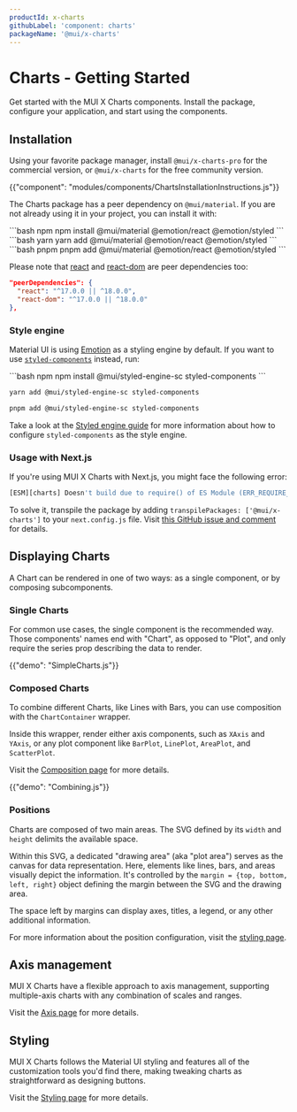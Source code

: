 ```yaml
---
productId: x-charts
githubLabel: 'component: charts'
packageName: '@mui/x-charts'
---
```


# Charts - Getting Started

<p class="description">Get started with the MUI X Charts components. Install the package, configure your application, and start using the components.</p>

## Installation

Using your favorite package manager, install `@mui/x-charts-pro` for the commercial version, or `@mui/x-charts` for the free community version.

<!-- #default-branch-switch -->

{{"component": "modules/components/ChartsInstallationInstructions.js"}}

The Charts package has a peer dependency on `@mui/material`.
If you are not already using it in your project, you can install it with:

<codeblock storageKey="package-manager">
```bash npm
npm install @mui/material @emotion/react @emotion/styled
```
```bash yarn
yarn add @mui/material @emotion/react @emotion/styled
```
```bash pnpm
pnpm add @mui/material @emotion/react @emotion/styled
```
</codeblock>

<!-- #react-peer-version -->

Please note that [react](https://www.npmjs.com/package/react) and [react-dom](https://www.npmjs.com/package/react-dom) are peer dependencies too:

```json
"peerDependencies": {
  "react": "^17.0.0 || ^18.0.0",
  "react-dom": "^17.0.0 || ^18.0.0"
},
```

### Style engine

Material UI is using [Emotion](https://emotion.sh/docs/introduction) as a styling engine by default. If you want to use [`styled-components`](https://styled-components.com/) instead, run:

<codeblock storageKey="package-manager">
```bash npm
npm install @mui/styled-engine-sc styled-components
```

```bash yarn
yarn add @mui/styled-engine-sc styled-components
```

```bash pnpm
pnpm add @mui/styled-engine-sc styled-components
```

</codeblock>

Take a look at the [Styled engine guide](/material-ui/integrations/styled-components/) for more information about how to configure `styled-components` as the style engine.

### Usage with Next.js

If you're using MUI X Charts with Next.js, you might face the following error:

```bash
[ESM][charts] Doesn't build due to require() of ES Module (ERR_REQUIRE_ESM)
```

To solve it, transpile the package by adding `transpilePackages: ['@mui/x-charts']` to your `next.config.js` file.
Visit [this GitHub issue and comment](https://github.com/mui/mui-x/issues/9826#issuecomment-1658333978) for details.

## Displaying Charts

A Chart can be rendered in one of two ways: as a single component, or by composing subcomponents.

### Single Charts

For common use cases, the single component is the recommended way.
Those components' names end with "Chart", as opposed to "Plot", and only require the series prop describing the data to render.

{{"demo": "SimpleCharts.js"}}

### Composed Charts

To combine different Charts, like Lines with Bars, you can use composition with the `ChartContainer` wrapper.

Inside this wrapper, render either axis components, such as `XAxis` and `YAxis`, or any plot component like `BarPlot`, `LinePlot`, `AreaPlot`, and `ScatterPlot`.

Visit the [Composition page](/x/react-charts/composition/) for more details.

{{"demo": "Combining.js"}}

### Positions

Charts are composed of two main areas.
The SVG defined by its `width` and `height` delimits the available space.

Within this SVG, a dedicated "drawing area" (aka "plot area") serves as the canvas for data representation.
Here, elements like lines, bars, and areas visually depict the information.
It's controlled by the `margin = {top, bottom, left, right}` object defining the margin between the SVG and the drawing area.

The space left by margins can display axes, titles, a legend, or any other additional information.

For more information about the position configuration, visit the [styling page](/x/react-charts/styling/#styling).

## Axis management

MUI X Charts have a flexible approach to axis management, supporting multiple-axis charts with any combination of scales and ranges.

Visit the [Axis page](/x/react-charts/axis/) for more details.

## Styling

MUI X Charts follows the Material UI styling and features all of the customization tools you'd find there, making tweaking charts as straightforward as designing buttons.

Visit the [Styling page](/x/react-charts/styling/) for more details.
